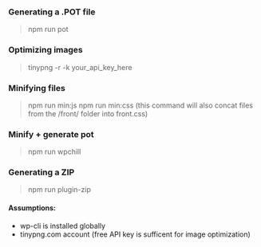 ### Generating a .POT file
> npm run pot

### Optimizing images
> tinypng -r -k your_api_key_here
 
### Minifying files
> npm run min:js
> npm run min:css (this command will also concat files from the /front/ folder into front.css)

### Minify + generate pot
> npm run wpchill


### Generating a ZIP
> npm run plugin-zip


#### Assumptions:
- wp-cli is installed globally
- tinypng.com account (free API key is sufficent for image optimization)


